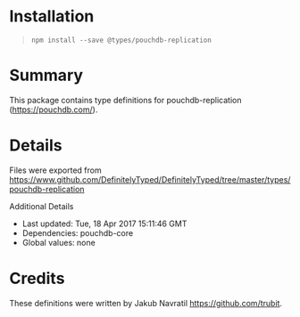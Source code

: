 # Installation
> `npm install --save @types/pouchdb-replication`

# Summary
This package contains type definitions for pouchdb-replication (https://pouchdb.com/).

# Details
Files were exported from https://www.github.com/DefinitelyTyped/DefinitelyTyped/tree/master/types/pouchdb-replication

Additional Details
 * Last updated: Tue, 18 Apr 2017 15:11:46 GMT
 * Dependencies: pouchdb-core
 * Global values: none

# Credits
These definitions were written by Jakub Navratil <https://github.com/trubit>.

